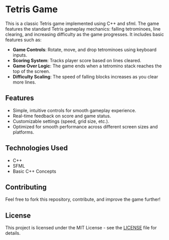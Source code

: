 # Tetris Game

This is a classic Tetris game implemented using C++ and sfml. The game features the standard Tetris gameplay mechanics: falling tetrominoes, line clearing, and increasing difficulty as the game progresses. It includes basic features such as:

- **Game Controls**: Rotate, move, and drop tetrominoes using keyboard inputs.
- **Scoring System**: Tracks player score based on lines cleared.
- **Game Over Logic**: The game ends when a tetromino stack reaches the top of the screen.
- **Difficulty Scaling**: The speed of falling blocks increases as you clear more lines.

## Features

- Simple, intuitive controls for smooth gameplay experience.
- Real-time feedback on score and game status.
- Customizable settings (speed, grid size, etc.).
- Optimized for smooth performance across different screen sizes and platforms.

## Technologies Used

- C++
- SFML
- Basic C++ Concepts


## Contributing

Feel free to fork this repository, contribute, and improve the game further!

## License

This project is licensed under the MIT License - see the [LICENSE](LICENSE) file for details.
